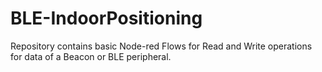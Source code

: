 # BLE-IndoorPositioning
Repository contains basic Node-red Flows for Read and Write operations for data of a Beacon or BLE peripheral.
